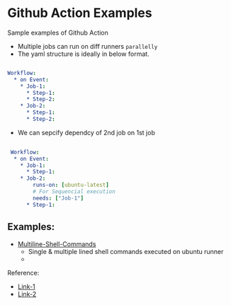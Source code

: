 # Github Action Examples

Sample examples of Github Action

* Multiple jobs can run on diff runners `parallelly`
* The yaml structure is ideally in below format.

````yaml

Workflow:
  * on Event:
    * Job-1:
      * Step-1:
      * Step-2:
    * Job-2:
      * Step-1:
      * Step-2:
````
* We can sepcify dependcy of 2nd job on 1st job

```yaml
 
 Workflow:
  * on Event:
    * Job-1:
      * Step-1:
    * Job-2:
        runs-on: [ubuntu-latest]
        # For Sequencial execution
        needs: ["Job-1"]
      * Step-1:
 ```

## Examples:

* [Multiline-Shell-Commands](.github/workflows/multiline-shell-command.yaml)
  * Single & multiple lined shell commands executed on ubuntu runner
  * 



Reference: 
* [Link-1](https://github.com/alialaa/github-actions-course/blob/master/.github/workflows/simple.yml)
* [Link-2]()
